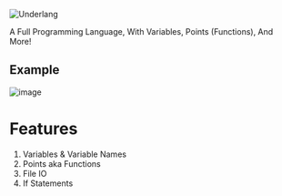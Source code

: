 ![Underlang](https://user-images.githubusercontent.com/49623720/147708701-0eb88305-12c2-40dc-b6a0-36b0e40082bf.png)

A Full Programming Language, With Variables, Points (Functions), And More!

## Example
![image](https://user-images.githubusercontent.com/49623720/147726394-91ce654e-1f2e-4891-9c41-bf42537c9a30.png)

# Features

1) Variables & Variable Names
2) Points aka Functions
3) File IO
4) If Statements

